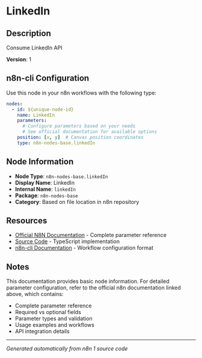 # LinkedIn

## Description

Consume LinkedIn API

**Version**: 1

## n8n-cli Configuration

Use this node in your n8n workflows with the following type:

```yaml
nodes:
  - id: ${unique-node-id}
    name: LinkedIn
    parameters:
      # Configure parameters based on your needs
      # See official documentation for available options
    position: [x, y]  # Canvas position coordinates
    type: n8n-nodes-base.linkedIn
```

## Node Information

- **Node Type**: `n8n-nodes-base.linkedIn`
- **Display Name**: LinkedIn
- **Internal Name**: `linkedIn`
- **Package**: `n8n-nodes-base`
- **Category**: Based on file location in n8n repository

## Resources

- [Official N8N Documentation](https://docs.n8n.io/integrations/builtin/app-nodes/n8n-nodes-base.linkedin/) - Complete parameter reference
- [Source Code](https://github.com/n8n-io/n8n/blob/master/packages/nodes-base/nodes/LinkedIn/LinkedIn.node.ts) - TypeScript implementation
- [n8n-cli Documentation](https://github.com/edenreich/n8n-cli) - Workflow configuration format

## Notes

This documentation provides basic node information. For detailed parameter configuration, 
refer to the official n8n documentation linked above, which contains:

- Complete parameter reference
- Required vs optional fields
- Parameter types and validation
- Usage examples and workflows
- API integration details

---
*Generated automatically from n8n 1 source code*
